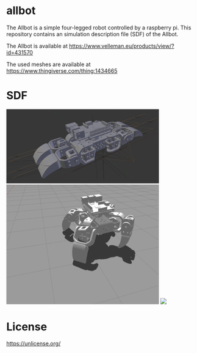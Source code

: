 # allbot
The Allbot is a simple four-legged robot controlled by a raspberry pi.
This repository contains an simulation description file (SDF) of the Allbot.

The Allbot is available at https://www.velleman.eu/products/view/?id=431570
  
The used meshes are available at https://www.thingiverse.com/thing:1434665

# SDF


<img src="https://github.com/janek-gross/allbot/blob/main/images/visual.png?raw=true" width="400" />

<img src="https://github.com/janek-gross/allbot/blob/main/images/allbot_visual.jpg?raw=true" width="400" />

<img src="https://vertex3dprinter.eu/wp-content/uploads/2018/07/vr618-600x450.jpg?raw=true" width="400" />

# License
https://unlicense.org/
